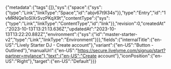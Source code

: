 {"metadata":{"tags":[]},"sys":{"space":{"sys":{"type":"Link","linkType":"Space","id":"abjv67t9l34s"}},"type":"Entry","id":"1vMRNQe1oSIXrSvzPKqX9t","contentType":{"sys":{"type":"Link","linkType":"ContentType","id":"link"}},"revision":0,"createdAt":"2023-10-13T13:21:13.636Z","updatedAt":"2023-10-13T13:22:20.882Z","environment":{"sys":{"id":"master-starter-v2","type":"Link","linkType":"Environment"}}},"fields":{"internalTitle":{"en-US":"Lively Starter DJ - Create account"},"variant":{"en-US":"Button - Outlined"},"manualUrl":{"en-US":"https://secure.livelyme.com/signup/start?partner=mylance"},"text":{"en-US":"Create account"},"iconPosition":{"en-US":"Right"},"target":{"en-US":"Default"}}}